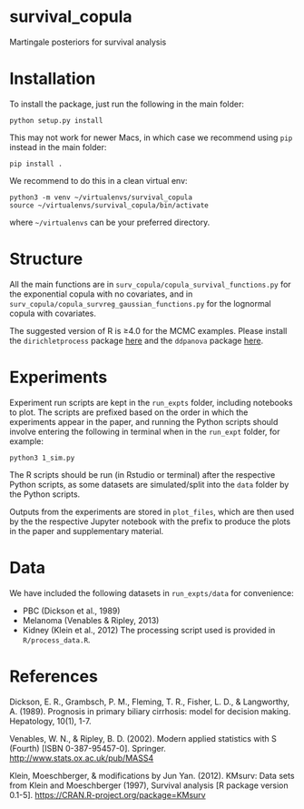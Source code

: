 # survival_copula
Martingale posteriors for survival analysis

# Installation

To install the package, just run the following in the main folder:
```
python setup.py install
```
This may not work for newer Macs, in which case we recommend using ``pip`` instead in the main folder:
```
pip install .
```

We recommend to do this in a clean virtual env:
```
python3 -m venv ~/virtualenvs/survival_copula
source ~/virtualenvs/survival_copula/bin/activate
```
where ```~/virtualenvs``` can be your preferred directory.

# Structure
All the main functions are in ```surv_copula/copula_survival_functions.py``` for the exponential copula with no covariates, and in  ```surv_copula/copula_survreg_gaussian_functions.py``` for the lognormal copula with covariates.



The suggested version of R is ≥4.0 for the MCMC examples. Please install the `dirichletprocess` package [here](https://cran.r-project.org/web/packages/dirichletprocess/index.html) and the `ddpanova` package [here](https://web.ma.utexas.edu/users/pmueller/prog.html).

# Experiments
Experiment run scripts are kept in the ```run_expts``` folder, including notebooks to plot. The scripts are prefixed based on the order in which the experiments appear in the paper, and running the Python scripts should involve entering the following in terminal when in the `run_expt` folder, for example:
```
python3 1_sim.py
```
The R scripts should be run (in Rstudio or terminal) after the respective Python scripts, as some datasets are simulated/split into the `data` folder by the Python scripts. 

Outputs from the experiments are stored in `plot_files`, which are then used by the the respective Jupyter notebook with the prefix to produce the plots in the paper and supplementary material. 

# Data
We have included the following datasets in `run_expts/data` for convenience:
- PBC (Dickson et al., 1989)
- Melanoma (Venables & Ripley, 2013)
- Kidney (Klein et al., 2012)
The processing script used is provided in `R/process_data.R`.

# References
Dickson, E. R., Grambsch, P. M., Fleming, T. R., Fisher, L. D., & Langworthy, A. (1989). Prognosis in primary biliary cirrhosis: model for decision making. Hepatology, 10(1), 1-7.

Venables, W. N., & Ripley, B. D. (2002). Modern applied statistics with S (Fourth) [ISBN 0-387-95457-0]. Springer. http://www.stats.ox.ac.uk/pub/MASS4

Klein, Moeschberger, & modifications by Jun Yan. (2012). KMsurv: Data sets from Klein and Moeschberger (1997), Survival analysis [R package version 0.1-5]. https://CRAN.R-project.org/package=KMsurv
